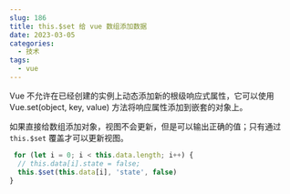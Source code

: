 ```yaml
---
slug: 186
title: this.$set 给 vue 数组添加数据
date: 2023-03-05
categories: 
  - 技术
tags: 
  - vue
---
```


Vue 不允许在已经创建的实例上动态添加新的根级响应式属性，它可以使用 Vue.set(object, key, value) 方法将响应属性添加到嵌套的对象上。

如果直接给数组添加对象，视图不会更新，但是可以输出正确的值；只有通过 `this.$set` 覆盖才可以更新视图。

```js
 for (let i = 0; i < this.data.length; i++) {
  // this.data[i].state = false;
  this.$set(this.data[i], 'state', false)
}
```